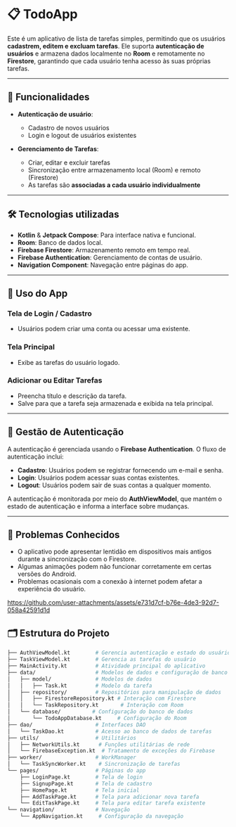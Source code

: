 # 📋 TodoApp

Este é um aplicativo de lista de tarefas simples, permitindo que os usuários **cadastrem, editem e excluam tarefas**. Ele suporta **autenticação de usuários** e armazena dados localmente no **Room** e remotamente no **Firestore**, garantindo que cada usuário tenha acesso às suas próprias tarefas. 

---

## 🚀 Funcionalidades

- **Autenticação de usuário**:
  - Cadastro de novos usuários
  - Login e logout de usuários existentes

- **Gerenciamento de Tarefas**:
  - Criar, editar e excluir tarefas
  - Sincronização entre armazenamento local (Room) e remoto (Firestore)
  - As tarefas são **associadas a cada usuário individualmente**

---

## 🛠️ Tecnologias utilizadas

- **Kotlin** & **Jetpack Compose**: Para interface nativa e funcional.
- **Room**: Banco de dados local.
- **Firebase Firestore**: Armazenamento remoto em tempo real.
- **Firebase Authentication**: Gerenciamento de contas de usuário.
- **Navigation Component**: Navegação entre páginas do app.

---
## 📱 Uso do App

### Tela de Login / Cadastro

- Usuários podem criar uma conta ou acessar uma existente.

### Tela Principal

- Exibe as tarefas do usuário logado.

### Adicionar ou Editar Tarefas

- Preencha título e descrição da tarefa.
- Salve para que a tarefa seja armazenada e exibida na tela principal.

---

## 🔐 Gestão de Autenticação

A autenticação é gerenciada usando o **Firebase Authentication**. O fluxo de autenticação inclui:

- **Cadastro**: Usuários podem se registrar fornecendo um e-mail e senha.
- **Login**: Usuários podem acessar suas contas existentes.
- **Logout**: Usuários podem sair de suas contas a qualquer momento.

A autenticação é monitorada por meio do **AuthViewModel**, que mantém o estado de autenticação e informa a interface sobre mudanças.

---

## 🐞 Problemas Conhecidos

- O aplicativo pode apresentar lentidão em dispositivos mais antigos durante a sincronização com o Firestore.
- Algumas animações podem não funcionar corretamente em certas versões do Android.
- Problemas ocasionais com a conexão à internet podem afetar a experiência do usuário.



https://github.com/user-attachments/assets/e731d7cf-b76e-4de3-92d7-058a42591d1d


## 🗂️ Estrutura do Projeto

```bash
├── AuthViewModel.kt        # Gerencia autenticação e estado do usuário
├── TaskViewModel.kt        # Gerencia as tarefas do usuário
├── MainActivity.kt         # Atividade principal do aplicativo
├── data/                   # Modelos de dados e configuração de banco
│   ├── model/              # Modelos de dados
│   │   ├── Task.kt         # Modelo da tarefa
│   ├── repository/         # Repositórios para manipulação de dados
│   │   ├── FirestoreRepository.kt # Interação com Firestore
│   │   └── TaskRepository.kt       # Interação com Room
│   └── database/          # Configuração do banco de dados
│       └── TodoAppDatabase.kt     # Configuração do Room
├── dao/                    # Interfaces DAO
│   └── TaskDao.kt          # Acesso ao banco de dados de tarefas
├── utils/                  # Utilitários
│   ├── NetworkUtils.kt      # Funções utilitárias de rede
│   └── FirebaseException.kt  # Tratamento de exceções do Firebase
├── worker/                 # WorkManager
│   └── TaskSyncWorker.kt    # Sincronização de tarefas
└── pages/                  # Páginas do app
    ├── LoginPage.kt        # Tela de login
    ├── SignupPage.kt       # Tela de cadastro
    ├── HomePage.kt         # Tela inicial
    ├── AddTaskPage.kt      # Tela para adicionar nova tarefa
    └── EditTaskPage.kt     # Tela para editar tarefa existente
└── navigation/             # Navegação
    └── AppNavigation.kt     # Configuração da navegação



